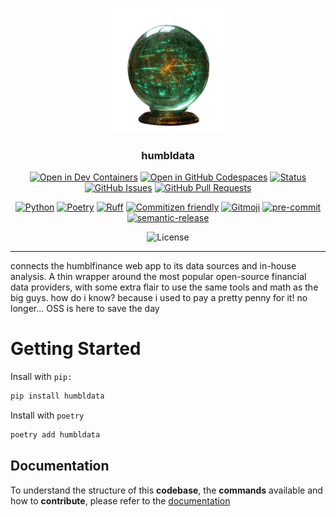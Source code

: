 <p align="center">
  <img src="./docs/assets/temp_humbldata_logo.png" alt="Project logo" width="200px">
</p>

<h3 align="center">humbldata</h3>

<div align="center">

  [![Open in Dev Containers](https://img.shields.io/static/v1?label=Dev%20Containers&message=Open&color=blue&logo=visualstudiocode)](https://vscode.dev/redirect?url=vscode://ms-vscode-remote.remote-containers/cloneInVolume?url=https://github.com/jjfantini/humbldata)
  [![Open in GitHub Codespaces](https://img.shields.io/static/v1?label=GitHub%20Codespaces&message=Open&color=blue&logo=github)](https://github.com/codespaces/new?hide_repo_select=true&ref=main&repo=450509735)
  [![Status](https://img.shields.io/badge/status-active-success.svg)]()
  [![GitHub Issues](https://img.shields.io/github/issues/jjfantini/humbldata.svg)](https://github.com/jjfantini/humbldata/issues)
  [![GitHub Pull Requests](https://img.shields.io/github/issues-pr/jjfantini/humbldata.svg)](https://github.com/jjfantini/humbldata/pulls)

  [![Python](https://img.shields.io/badge/Python-3.11.7-3776AB.svg?style=flat&logo=python&logoColor=white)](https://www.python.org)
  [![Poetry](https://img.shields.io/endpoint?url=https://python-poetry.org/badge/v0.json)](https://python-poetry.org/)
  [![Ruff](https://img.shields.io/endpoint?url=https://raw.githubusercontent.com/astral-sh/ruff/main/assets/badge/v2.json)](https://github.com/astral-sh/ruff)
  [![Commitizen friendly](https://img.shields.io/badge/commitizen-friendly-brighgreen.svg)](http://commitizen.github.io/cz-cli/)
  <a href="https://gitmoji.dev"><img src="https://img.shields.io/badge/gitmoji-%20😜%20😍-FFDD67.svg" alt="Gitmoji"></a>
  <a href="https://github.com/pre-commit/pre-commit"><img src="https://img.shields.io/badge/pre--commit-enabled-lightgreen?logo=pre-commit" alt="pre-commit"></a>
  <a href="https://github.com/semantic-release/semantic-release"><img src="https://img.shields.io/badge/%20%20%F0%9F%93%A6%F0%9F%9A%80-semantic--release-e10079.svg" alt="semantic-release"></a>


  ![License](https://img.shields.io/badge/License-CC%20BY--NC--SA%204.0-black)

</div>

---
connects the humblfinance web app to its data sources and in-house analysis. A thin wrapper around the most popular open-source financial data providers, with some extra flair to use the same tools and math as the big guys. how do i know? because i used to pay a pretty penny for it! no longer... OSS is here to save the day

# Getting Started

Insall with `pip:`
```bash
pip install humbldata
```
Install with `poetry`
```bash
poetry add humbldata
```

## Documentation

To understand the structure of this **codebase**, the **commands** available and how to **contribute**, please refer to the [documentation](https://humblfinance.github.io/humbldata/)

